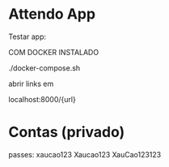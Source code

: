 # Attendo App


Testar app:

COM DOCKER INSTALADO

./docker-compose.sh

abrir links em 

localhost:8000/{url}


# Contas (privado)

passes:
xaucao123
Xaucao123
XauCao123123